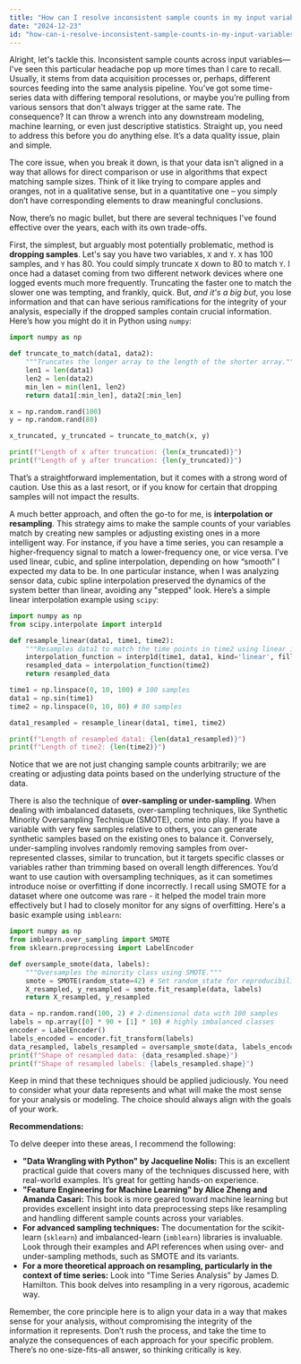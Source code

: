 ```yaml
---
title: "How can I resolve inconsistent sample counts in my input variables?"
date: "2024-12-23"
id: "how-can-i-resolve-inconsistent-sample-counts-in-my-input-variables"
---
```


Alright, let's tackle this. Inconsistent sample counts across input variables—I've seen this particular headache pop up more times than I care to recall. Usually, it stems from data acquisition processes or, perhaps, different sources feeding into the same analysis pipeline. You’ve got some time-series data with differing temporal resolutions, or maybe you’re pulling from various sensors that don't always trigger at the same rate. The consequence? It can throw a wrench into any downstream modeling, machine learning, or even just descriptive statistics. Straight up, you need to address this before you do anything else. It’s a data quality issue, plain and simple.

The core issue, when you break it down, is that your data isn't aligned in a way that allows for direct comparison or use in algorithms that expect matching sample sizes. Think of it like trying to compare apples and oranges, not in a qualitative sense, but in a quantitative one – you simply don’t have corresponding elements to draw meaningful conclusions.

Now, there’s no magic bullet, but there are several techniques I've found effective over the years, each with its own trade-offs.

First, the simplest, but arguably most potentially problematic, method is **dropping samples**. Let's say you have two variables, `X` and `Y`. `X` has 100 samples, and `Y` has 80. You could simply truncate `X` down to 80 to match `Y`. I once had a dataset coming from two different network devices where one logged events much more frequently. Truncating the faster one to match the slower one was tempting, and frankly, quick. But, *and it's a big but*, you lose information and that can have serious ramifications for the integrity of your analysis, especially if the dropped samples contain crucial information. Here’s how you might do it in Python using `numpy`:

```python
import numpy as np

def truncate_to_match(data1, data2):
    """Truncates the longer array to the length of the shorter array."""
    len1 = len(data1)
    len2 = len(data2)
    min_len = min(len1, len2)
    return data1[:min_len], data2[:min_len]

x = np.random.rand(100)
y = np.random.rand(80)

x_truncated, y_truncated = truncate_to_match(x, y)

print(f"Length of x after truncation: {len(x_truncated)}")
print(f"Length of y after truncation: {len(y_truncated)}")
```

That’s a straightforward implementation, but it comes with a strong word of caution. Use this as a last resort, or if you know for certain that dropping samples will not impact the results.

A much better approach, and often the go-to for me, is **interpolation or resampling**. This strategy aims to make the sample counts of your variables match by creating new samples or adjusting existing ones in a more intelligent way. For instance, if you have a time series, you can resample a higher-frequency signal to match a lower-frequency one, or vice versa. I’ve used linear, cubic, and spline interpolation, depending on how “smooth” I expected my data to be. In one particular instance, when I was analyzing sensor data, cubic spline interpolation preserved the dynamics of the system better than linear, avoiding any "stepped" look. Here’s a simple linear interpolation example using `scipy`:

```python
import numpy as np
from scipy.interpolate import interp1d

def resample_linear(data1, time1, time2):
    """Resamples data1 to match the time points in time2 using linear interpolation."""
    interpolation_function = interp1d(time1, data1, kind='linear', fill_value="extrapolate") # 'extrapolate' handles out-of-bounds cases
    resampled_data = interpolation_function(time2)
    return resampled_data

time1 = np.linspace(0, 10, 100) # 100 samples
data1 = np.sin(time1)
time2 = np.linspace(0, 10, 80) # 80 samples

data1_resampled = resample_linear(data1, time1, time2)

print(f"Length of resampled data1: {len(data1_resampled)}")
print(f"Length of time2: {len(time2)}")
```

Notice that we are not just changing sample counts arbitrarily; we are creating or adjusting data points based on the underlying structure of the data.

There is also the technique of **over-sampling or under-sampling**. When dealing with imbalanced datasets, over-sampling techniques, like Synthetic Minority Oversampling Technique (SMOTE), come into play. If you have a variable with very few samples relative to others, you can generate synthetic samples based on the existing ones to balance it. Conversely, under-sampling involves randomly removing samples from over-represented classes, similar to truncation, but it targets specific classes or variables rather than trimming based on overall length differences. You’d want to use caution with oversampling techniques, as it can sometimes introduce noise or overfitting if done incorrectly. I recall using SMOTE for a dataset where one outcome was rare - it helped the model train more effectively but I had to closely monitor for any signs of overfitting. Here's a basic example using `imblearn`:

```python
import numpy as np
from imblearn.over_sampling import SMOTE
from sklearn.preprocessing import LabelEncoder

def oversample_smote(data, labels):
    """Oversamples the minority class using SMOTE."""
    smote = SMOTE(random_state=42) # Set random_state for reproducibility
    X_resampled, y_resampled = smote.fit_resample(data, labels)
    return X_resampled, y_resampled

data = np.random.rand(100, 2) # 2-dimensional data with 100 samples
labels = np.array([0] * 90 + [1] * 10) # highly imbalanced classes
encoder = LabelEncoder()
labels_encoded = encoder.fit_transform(labels)
data_resampled, labels_resampled = oversample_smote(data, labels_encoded)
print(f"Shape of resampled data: {data_resampled.shape}")
print(f"Shape of resampled labels: {labels_resampled.shape}")
```

Keep in mind that these techniques should be applied judiciously. You need to consider what your data represents and what will make the most sense for your analysis or modeling. The choice should always align with the goals of your work.

**Recommendations:**

To delve deeper into these areas, I recommend the following:

*   **"Data Wrangling with Python" by Jacqueline Nolis:** This is an excellent practical guide that covers many of the techniques discussed here, with real-world examples. It’s great for getting hands-on experience.
*   **"Feature Engineering for Machine Learning" by Alice Zheng and Amanda Casari:** This book is more geared toward machine learning but provides excellent insight into data preprocessing steps like resampling and handling different sample counts across your variables.
*   **For advanced sampling techniques:** The documentation for the scikit-learn (`sklearn`) and imbalanced-learn (`imblearn`) libraries is invaluable. Look through their examples and API references when using over- and under-sampling methods, such as SMOTE and its variants.
*   **For a more theoretical approach on resampling, particularly in the context of time series:** Look into "Time Series Analysis" by James D. Hamilton. This book delves into resampling in a very rigorous, academic way.

Remember, the core principle here is to align your data in a way that makes sense for your analysis, without compromising the integrity of the information it represents. Don’t rush the process, and take the time to analyze the consequences of each approach for your specific problem. There’s no one-size-fits-all answer, so thinking critically is key.

